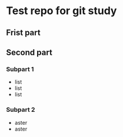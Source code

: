 # Test repo for git study
## Frist part
## Second part
### Subpart 1
- list
- list
- list
### Subpart 2
* aster
* aster

